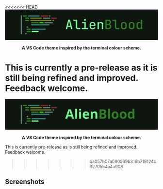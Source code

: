 <<<<<<< HEAD
![](images/alien-blood-banner.png)

<p align="center"><b>A VS Code theme inspired by the terminal colour scheme.</b></p>

This is currently a pre-release as it is still being refined and improved. Feedback welcome.
=======
![](images/alien-blood-banner.svg)

<p align="center"><b>A VS Code theme inspired by the terminal colour scheme.</b></p>

This is currently pre-release as is still being refined and improved. Feedback welcome.
>>>>>>> ba057b07a080569b316b719124c3270554a4a908

## Screenshots
